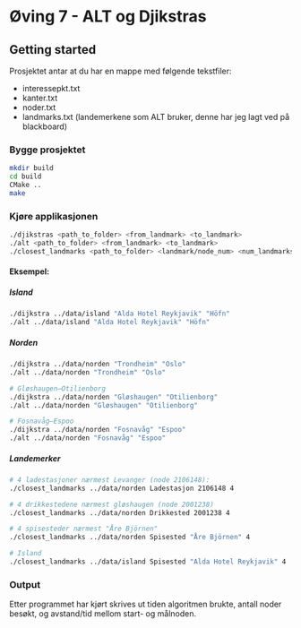 # Øving 7 - ALT og Djikstras

## Getting started
Prosjektet antar at du har en mappe med følgende tekstfiler:
- interessepkt.txt
- kanter.txt
- noder.txt
- landmarks.txt (landemerkene som ALT bruker, denne har jeg lagt ved på blackboard)

### Bygge prosjektet
```sh
mkdir build
cd build
CMake ..
make
```

### Kjøre applikasjonen
```sh
./djikstras <path_to_folder> <from_landmark> <to_landmark>
./alt <path_to_folder> <from_landmark> <to_landmark>
./closest_landmarks <path_to_folder> <landmark/node_num> <num_landmarks>
```

#### Eksempel:
##### Island
```sh
./dijkstra ../data/island "Alda Hotel Reykjavik" "Höfn"
./alt ../data/island "Alda Hotel Reykjavik" "Höfn"
```

##### Norden
```sh
./dijkstra ../data/norden "Trondheim" "Oslo"
./alt ../data/norden "Trondheim" "Oslo"

# Gløshaugen–Otilienborg
./dijkstra ../data/norden "Gløshaugen" "Otilienborg"
./alt ../data/norden "Gløshaugen" "Otilienborg"

# Fosnavåg–Espoo
./dijkstra ../data/norden "Fosnavåg" "Espoo"
./alt ../data/norden "Fosnavåg" "Espoo"
```

##### Landemerker
```sh
# 4 ladestasjoner nærmest Levanger (node 2106148):
./closest_landmarks ../data/norden Ladestasjon 2106148 4

# 4 drikkestedene nærmest gløshaugen (node 2001238)
./closest_landmarks ../data/norden Drikkested 2001238 4

# 4 spisesteder nærmest "Åre Björnen"
./closest_landmarks ../data/norden Spisested "Åre Björnen" 4

# Island
./closest_landmarks ../data/island Spisested "Alda Hotel Reykjavik" 4
```

### Output
Etter programmet har kjørt skrives ut tiden algoritmen brukte, antall noder besøkt, og avstand/tid mellom start- og målnoden.
